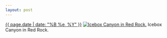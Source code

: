 ```yaml
---
layout: post
---
```


<p>
  <time><a href="/260">{{ page.date | date: "%B %e, %Y" }}</a></time>
  <a href="/260"><img src="{{ site.assets_url }}/260-640.jpg" srcset="{{ site.assets_url }}/260-1280.jpg 1280w, {{ site.assets_url }}/260-960.jpg 960w, {{ site.assets_url }}/260-640.jpg 640w, {{ site.assets_url }}/260-320.jpg 320w" sizes="(min-width: 700px) 50vw, calc(100vw - 2rem)" alt="Icebox Canyon in Red Rock." /></a>
  <span>Icebox Canyon in Red Rock.</span>
</p>
